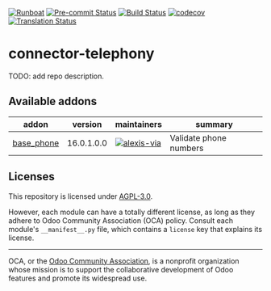 
[![Runboat](https://img.shields.io/badge/runboat-Try%20me-875A7B.png)](https://runboat.odoo-community.org/builds?repo=OCA/connector-telephony&target_branch=16.0)
[![Pre-commit Status](https://github.com/OCA/connector-telephony/actions/workflows/pre-commit.yml/badge.svg?branch=16.0)](https://github.com/OCA/connector-telephony/actions/workflows/pre-commit.yml?query=branch%3A16.0)
[![Build Status](https://github.com/OCA/connector-telephony/actions/workflows/test.yml/badge.svg?branch=16.0)](https://github.com/OCA/connector-telephony/actions/workflows/test.yml?query=branch%3A16.0)
[![codecov](https://codecov.io/gh/OCA/connector-telephony/branch/16.0/graph/badge.svg)](https://codecov.io/gh/OCA/connector-telephony)
[![Translation Status](https://translation.odoo-community.org/widgets/connector-telephony-16-0/-/svg-badge.svg)](https://translation.odoo-community.org/engage/connector-telephony-16-0/?utm_source=widget)

<!-- /!\ do not modify above this line -->

# connector-telephony

TODO: add repo description.

<!-- /!\ do not modify below this line -->

<!-- prettier-ignore-start -->

[//]: # (addons)

Available addons
----------------
addon | version | maintainers | summary
--- | --- | --- | ---
[base_phone](base_phone/) | 16.0.1.0.0 | [![alexis-via](https://github.com/alexis-via.png?size=30px)](https://github.com/alexis-via) | Validate phone numbers

[//]: # (end addons)

<!-- prettier-ignore-end -->

## Licenses

This repository is licensed under [AGPL-3.0](LICENSE).

However, each module can have a totally different license, as long as they adhere to Odoo Community Association (OCA)
policy. Consult each module's `__manifest__.py` file, which contains a `license` key
that explains its license.

----
OCA, or the [Odoo Community Association](http://odoo-community.org/), is a nonprofit
organization whose mission is to support the collaborative development of Odoo features
and promote its widespread use.
